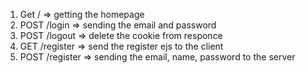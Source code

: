 1. Get / => getting the homepage
2. POST /login => sending the email and password
3. POST /logout => delete the cookie from responce
4. GET /register => send the register ejs to the client
5. POST /register => sending the email, name, password to the server
